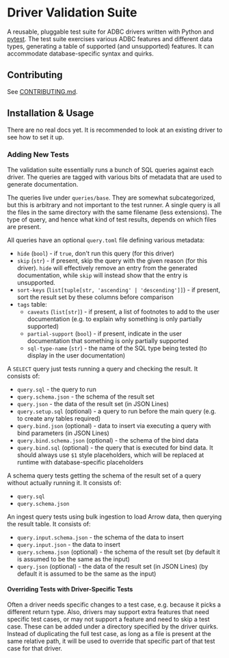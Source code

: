 <!--
  Copyright (c) 2025 ADBC Drivers Contributors

  Licensed under the Apache License, Version 2.0 (the "License");
  you may not use this file except in compliance with the License.
  You may obtain a copy of the License at

          http://www.apache.org/licenses/LICENSE-2.0

  Unless required by applicable law or agreed to in writing, software
  distributed under the License is distributed on an "AS IS" BASIS,
  WITHOUT WARRANTIES OR CONDITIONS OF ANY KIND, either express or implied.
  See the License for the specific language governing permissions and
  limitations under the License.
-->

# Driver Validation Suite

A reusable, pluggable test suite for ADBC drivers written with Python and
[pytest](https://docs.pytest.org/en/stable/).  The test suite exercises
various ADBC features and different data types, generating a table of
supported (and unsupported) features.  It can accommodate database-specific
syntax and quirks.

## Contributing

See [CONTRIBUTING.md](CONTRIBUTING.md).

## Installation & Usage

There are no real docs yet.  It is recommended to look at an existing driver
to see how to set it up.

### Adding New Tests

The validation suite essentially runs a bunch of SQL queries against each
driver.  The queries are tagged with various bits of metadata that are used to
generate documentation.

The queries live under `queries/base`.  They are somewhat subcategorized, but
this is arbitrary and not important to the test runner.  A single query is all
the files in the same directory with the same filename (less extensions).  The
type of query, and hence what kind of test results, depends on which files are
present.

All queries have an optional `query.toml` file defining various metadata:

- `hide` (`bool`) - if `true`, don't run this query (for this driver)
- `skip` (`str`) - if present, skip the query with the given reason (for this
  driver).  `hide` will effectively remove an entry from the generated
  documentation, while `skip` will instead show that the entry is unsupported.
- `sort-keys` (`list[tuple[str, 'ascending' | 'descending']]`) - if present,
  sort the result set by these columns before comparison
- `tags` table:
  - `caveats` (`list[str]`) - if present, a list of footnotes to add to the
    user documentation (e.g. to explain why something is only partially
    supported)
  - `partial-support` (`bool`) - if present, indicate in the user
    documentation that something is only partially supported
  - `sql-type-name` (`str`) - the name of the SQL type being tested (to
    display in the user documentation)

A `SELECT` query just tests running a query and checking the result.  It
consists of:

- `query.sql` - the query to run
- `query.schema.json` - the schema of the result set
- `query.json` - the data of the result set (in JSON Lines)
- `query.setup.sql` (optional) - a query to run before the main query (e.g. to
  create any tables required)
- `query.bind.json` (optional) - data to insert via executing a query with
  bind parameters (in JSON Lines)
- `query.bind.schema.json` (optional) - the schema of the bind data
- `query.bind.sql` (optional) - the query that is executed for bind data.  It
  should always use `$1` style placeholders, which will be replaced at runtime
  with database-specific placeholders

A schema query tests getting the schema of the result set of a query without
actually running it.  It consists of:

- `query.sql`
- `query.schema.json`

An ingest query tests using bulk ingestion to load Arrow data, then querying
the result table.  It consists of:

- `query.input.schema.json` - the schema of the data to insert
- `query.input.json` - the data to insert
- `query.schema.json` (optional) - the schema of the result set (by default it
  is assumed to be the same as the input)
- `query.json` (optional) - the data of the result set (in JSON Lines) (by
  default it is assumed to be the same as the input)

#### Overriding Tests with Driver-Specific Tests

Often a driver needs specific changes to a test case, e.g. because it picks a
different return type.  Also, drivers may support extra features that need
specific test cases, or may not support a feature and need to skip a test
case.  These can be added under a directory specified by the driver quirks.
Instead of duplicating the full test case, as long as a file is present at the
same relative path, it will be used to override that specific part of that
test case for that driver.
